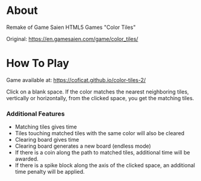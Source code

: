 # About
Remake of Game Saien HTML5 Games "Color Tiles"

Original: https://en.gamesaien.com/game/color_tiles/

# How To Play
Game available at: https://coficat.github.io/color-tiles-2/


Click on a blank space. If the color matches the nearest neighboring tiles, vertically or horizontally, from the clicked space, you get the matching tiles.

### Additional Features
- Matching tiles gives time
- Tiles touching matched tiles with the same color will also be cleared
- Clearing board gives time
- Clearing board generates a new board (endless mode)
- If there is a coin along the path to matched tiles, additional time will be awarded.
- If there is a spike block along the axis of the clicked space, an additional time penalty will be applied.
